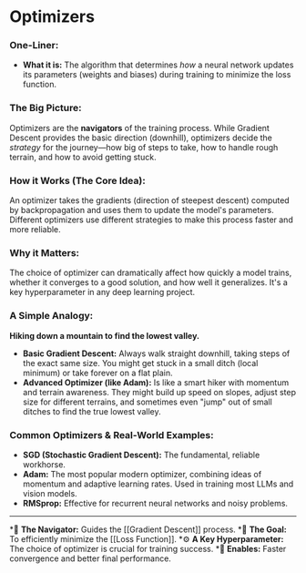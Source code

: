 # Optimizers

### One-Liner:
*   **What it is:** The algorithm that determines *how* a neural network updates its parameters (weights and biases) during training to minimize the loss function.

### The Big Picture:
Optimizers are the **navigators** of the training process. While Gradient Descent provides the basic direction (downhill), optimizers decide the *strategy* for the journey—how big of steps to take, how to handle rough terrain, and how to avoid getting stuck.

### How it Works (The Core Idea):
An optimizer takes the gradients (direction of steepest descent) computed by backpropagation and uses them to update the model's parameters. Different optimizers use different strategies to make this process faster and more reliable.

### Why it Matters:
The choice of optimizer can dramatically affect how quickly a model trains, whether it converges to a good solution, and how well it generalizes. It's a key hyperparameter in any deep learning project.

### A Simple Analogy:
**Hiking down a mountain to find the lowest valley.**
*   **Basic Gradient Descent:** Always walk straight downhill, taking steps of the exact same size. You might get stuck in a small ditch (local minimum) or take forever on a flat plain.
*   **Advanced Optimizer (like Adam):** Is like a smart hiker with momentum and terrain awareness. They might build up speed on slopes, adjust step size for different terrains, and sometimes even "jump" out of small ditches to find the true lowest valley.

### Common Optimizers & Real-World Examples:
*   **SGD (Stochastic Gradient Descent):** The fundamental, reliable workhorse.
*   **Adam:** The most popular modern optimizer, combining ideas of momentum and adaptive learning rates. Used in training most LLMs and vision models.
*   **RMSprop:** Effective for recurrent neural networks and noisy problems.

---
*🌳 **The Navigator:** Guides the [[Gradient Descent]] process.
*🎯 **The Goal:** To efficiently minimize the [[Loss Function]].
*⚙️ **A Key Hyperparameter:** The choice of optimizer is crucial for training success.
*🚀 **Enables:** Faster convergence and better final performance.
